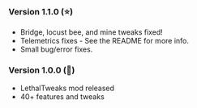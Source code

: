 ### Version 1.1.0 (⭐)
- Bridge, locust bee, and mine tweaks fixed!
- Telemetrics fixes - See the README for more info.
- Small bug/error fixes.

### Version 1.0.0 (🎉)
- LethalTweaks mod released
- 40+ features and tweaks

